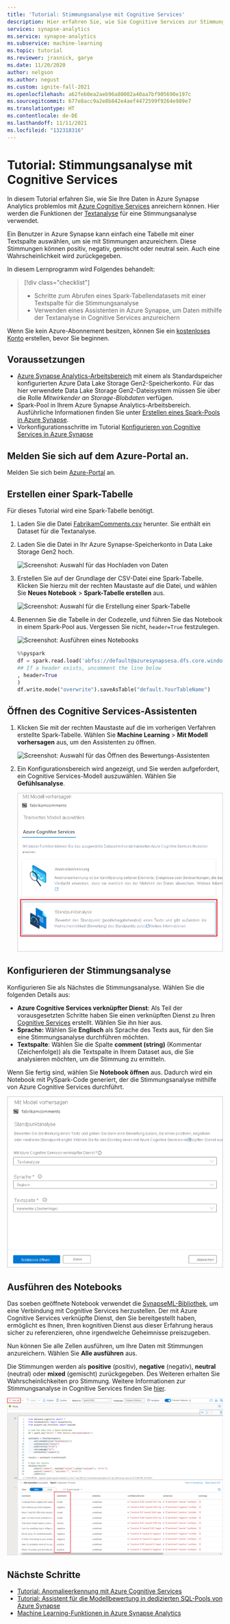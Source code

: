 ```yaml
---
title: 'Tutorial: Stimmungsanalyse mit Cognitive Services'
description: Hier erfahren Sie, wie Sie Cognitive Services zur Stimmungsanalyse in Azure Synapse Analytics verwenden.
services: synapse-analytics
ms.service: synapse-analytics
ms.subservice: machine-learning
ms.topic: tutorial
ms.reviewer: jrasnick, garye
ms.date: 11/20/2020
author: nelgson
ms.author: negust
ms.custom: ignite-fall-2021
ms.openlocfilehash: a62feb0ea2aeb96a80002a40aa7bf905690e197c
ms.sourcegitcommit: 677e8acc9a2e8b842e4aef4472599f9264e989e7
ms.translationtype: HT
ms.contentlocale: de-DE
ms.lasthandoff: 11/11/2021
ms.locfileid: "132318316"
---
```

# <a name="tutorial-sentiment-analysis-with-cognitive-services"></a>Tutorial: Stimmungsanalyse mit Cognitive Services

In diesem Tutorial erfahren Sie, wie Sie Ihre Daten in Azure Synapse Analytics problemlos mit [Azure Cognitive Services](../../cognitive-services/index.yml) anreichern können. Hier werden die Funktionen der [Textanalyse](../../cognitive-services/text-analytics/index.yml) für eine Stimmungsanalyse verwendet. 

Ein Benutzer in Azure Synapse kann einfach eine Tabelle mit einer Textspalte auswählen, um sie mit Stimmungen anzureichern. Diese Stimmungen können positiv, negativ, gemischt oder neutral sein. Auch eine Wahrscheinlichkeit wird zurückgegeben.

In diesem Lernprogramm wird Folgendes behandelt:

> [!div class="checklist"]
> - Schritte zum Abrufen eines Spark-Tabellendatasets mit einer Textspalte für die Stimmungsanalyse
> - Verwenden eines Assistenten in Azure Synapse, um Daten mithilfe der Textanalyse in Cognitive Services anzureichern

Wenn Sie kein Azure-Abonnement besitzen, können Sie ein [kostenloses Konto](https://azure.microsoft.com/free/) erstellen, bevor Sie beginnen.

## <a name="prerequisites"></a>Voraussetzungen

- [Azure Synapse Analytics-Arbeitsbereich](../get-started-create-workspace.md) mit einem als Standardspeicher konfigurierten Azure Data Lake Storage Gen2-Speicherkonto. Für das hier verwendete Data Lake Storage Gen2-Dateisystem müssen Sie über die Rolle *Mitwirkender an Storage-Blobdaten* verfügen.
- Spark-Pool in Ihrem Azure Synapse Analytics-Arbeitsbereich. Ausführliche Informationen finden Sie unter [Erstellen eines Spark-Pools in Azure Synapse](../quickstart-create-sql-pool-studio.md).
- Vorkonfigurationsschritte im Tutorial [Konfigurieren von Cognitive Services in Azure Synapse](tutorial-configure-cognitive-services-synapse.md)

## <a name="sign-in-to-the-azure-portal"></a>Melden Sie sich auf dem Azure-Portal an.

Melden Sie sich beim [Azure-Portal](https://portal.azure.com/) an.

## <a name="create-a-spark-table"></a>Erstellen einer Spark-Tabelle

Für dieses Tutorial wird eine Spark-Tabelle benötigt.

1. Laden Sie die Datei [FabrikamComments.csv](https://github.com/Kaiqb/KaiqbRepo0731190208/blob/master/CognitiveServices/TextAnalytics/FabrikamComments.csv) herunter. Sie enthält ein Dataset für die Textanalyse. 

1. Laden Sie die Datei in Ihr Azure Synapse-Speicherkonto in Data Lake Storage Gen2 hoch.
  
   ![Screenshot: Auswahl für das Hochladen von Daten](media/tutorial-cognitive-services/tutorial-cognitive-services-sentiment-00a.png)

1. Erstellen Sie auf der Grundlage der CSV-Datei eine Spark-Tabelle. Klicken Sie hierzu mit der rechten Maustaste auf die Datei, und wählen Sie **Neues Notebook**  > **Spark-Tabelle erstellen** aus.

   ![Screenshot: Auswahl für die Erstellung einer Spark-Tabelle](media/tutorial-cognitive-services/tutorial-cognitive-services-sentiment-00b.png)

1. Benennen Sie die Tabelle in der Codezelle, und führen Sie das Notebook in einem Spark-Pool aus. Vergessen Sie nicht, `header=True` festzulegen.

   ![Screenshot: Ausführen eines Notebooks](media/tutorial-cognitive-services/tutorial-cognitive-services-sentiment-00c.png)

   ```python
   %%pyspark
   df = spark.read.load('abfss://default@azuresynapsesa.dfs.core.windows.net/data/FabrikamComments.csv', format='csv'
   ## If a header exists, uncomment the line below
   , header=True
   )
   df.write.mode("overwrite").saveAsTable("default.YourTableName")
   ```

## <a name="open-the-cognitive-services-wizard"></a>Öffnen des Cognitive Services-Assistenten

1. Klicken Sie mit der rechten Maustaste auf die im vorherigen Verfahren erstellte Spark-Tabelle. Wählen Sie **Machine Learning** > **Mit Modell vorhersagen** aus, um den Assistenten zu öffnen.

   ![Screenshot: Auswahl für das Öffnen des Bewertungs-Assistenten](media/tutorial-cognitive-services/tutorial-cognitive-services-sentiment-00d.png)

2. Ein Konfigurationsbereich wird angezeigt, und Sie werden aufgefordert, ein Cognitive Services-Modell auszuwählen. Wählen Sie **Gefühlsanalyse**.

   ![Screenshot: Auswählen eines Cognitive Services-Modells](media/tutorial-cognitive-services/tutorial-cognitive-services-sentiment-choose.png)

## <a name="configure-sentiment-analysis"></a>Konfigurieren der Stimmungsanalyse

Konfigurieren Sie als Nächstes die Stimmungsanalyse. Wählen Sie die folgenden Details aus:
- **Azure Cognitive Services verknüpfter Dienst**: Als Teil der vorausgesetzten Schritte haben Sie einen verknüpften Dienst zu Ihren [Cognitive Services](tutorial-configure-cognitive-services-synapse.md) erstellt. Wählen Sie ihn hier aus.
- **Sprache:** Wählen Sie **Englisch** als Sprache des Texts aus, für den Sie eine Stimmungsanalyse durchführen möchten.
- **Textspalte**: Wählen Sie die Spalte **comment (string)** (Kommentar (Zeichenfolge)) als die Textspalte in Ihrem Dataset aus, die Sie analysieren möchten, um die Stimmung zu ermitteln.

Wenn Sie fertig sind, wählen Sie **Notebook öffnen** aus. Dadurch wird ein Notebook mit PySpark-Code generiert, der die Stimmungsanalyse mithilfe von Azure Cognitive Services durchführt.

![Screenshot: Auswahl für die Konfiguration der Stimmungsanalyse](media/tutorial-cognitive-services/tutorial-cognitive-services-sentiment-config.png)

## <a name="run-the-notebook"></a>Ausführen des Notebooks

Das soeben geöffnete Notebook verwendet die [SynapseML-Bibliothek](https://github.com/microsoft/SynapseML), um eine Verbindung mit Cognitive Services herzustellen. Der mit Azure Cognitive Services verknüpfte Dienst, den Sie bereitgestellt haben, ermöglicht es Ihnen, Ihren kognitiven Dienst aus dieser Erfahrung heraus sicher zu referenzieren, ohne irgendwelche Geheimnisse preiszugeben.

 Nun können Sie alle Zellen ausführen, um Ihre Daten mit Stimmungen anzureichern. Wählen Sie **Alle ausführen** aus. 

Die Stimmungen werden als **positive** (positiv), **negative** (negativ), **neutral** (neutral) oder **mixed** (gemischt) zurückgegeben. Des Weiteren erhalten Sie Wahrscheinlichkeiten pro Stimmung. Weitere Informationen zur Stimmungsanalyse in Cognitive Services finden Sie [hier](../../cognitive-services/text-analytics/how-tos/text-analytics-how-to-sentiment-analysis.md).

![Screenshot: Stimmungsanalyse](media/tutorial-cognitive-services/tutorial-cognitive-services-sentiment-notebook.png)

## <a name="next-steps"></a>Nächste Schritte
- [Tutorial: Anomalieerkennung mit Azure Cognitive Services](tutorial-cognitive-services-anomaly.md)
- [Tutorial: Assistent für die Modellbewertung in dedizierten SQL-Pools von Azure Synapse](tutorial-sql-pool-model-scoring-wizard.md)
- [Machine Learning-Funktionen in Azure Synapse Analytics](what-is-machine-learning.md)
